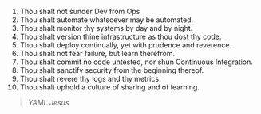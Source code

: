1. Thou shalt not sunder Dev from Ops
2. Thou shalt automate whatsoever may be automated.
3. Thou shalt monitor thy systems by day and by night. 
4. Thou shalt version thine infrastructure as thou dost thy code. 
5. Thou shalt deploy continually, yet with prudence and reverence. 
6. Thou shalt not fear failure, but learn therefrom. 
7. Thou shalt commit no code untested, nor shun Continuous Integration. 
8. Thou shalt sanctify security from the beginning thereof. 
9. Thou shalt revere thy logs and thy metrics. 
10. Thou shalt uphold a culture of sharing and of learning. 

> *YAML Jesus*

 

<!---
Nuke0215/Nuke0215 is a ✨ special ✨ repository because its `README.md` (this file) appears on your GitHub profile.
You can click the Preview link to take a look at your changes.

1. Tu ne sépareras point le Dev du Ops.
Car l’agilité naît de leur union, et la collaboration est sainte aux yeux du cycle de vie logiciel.

2. Tu automatiseras tout ce qui peut l’être.
Scripts, pipelines et déploiements sont les outils sacrés pour bannir l’erreur humaine et gagner le temps divin.

3. Tu surveilleras ton système jour et nuit.
Prometheus et Grafana seront tes prophètes, car sans visibilité, le chaos s’installe.

4. Tu versionneras ton infrastructure comme ton code.
Terraform, Ansible, et Git seront tes tables de la loi, afin que ton système soit reproductible et béni.

5. Tu déploieras en continu, mais prudemment.
Car les releases fréquentes sont la voie de la paix, mais seules les tests te sauveront du désastre.

6. Tu adopteras l’échec comme maître.
Chaque incident sera pour toi une leçon, et le postmortem, une prière vers l'amélioration.

7. Tu ne commettras point de commit sans CI.
Car les pipelines de tests seront le jugement de ton code, et garantiront sa vertu.

8. Tu sanctifieras la sécurité dès l’origine.
DevSecOps sera ta voie, et nulle faille ne viendra corrompre ton temple numérique.

9. Tu honoreras les logs et les métriques.
Ils te guideront dans les ténèbres du bug, et te révèleront la vérité du système.

10. Tu cultiveras la culture du partage et de l’apprentissage.
Car DevOps est avant tout une foi commune, et la connaissance se multiplie lorsqu’elle se donne.

--->
